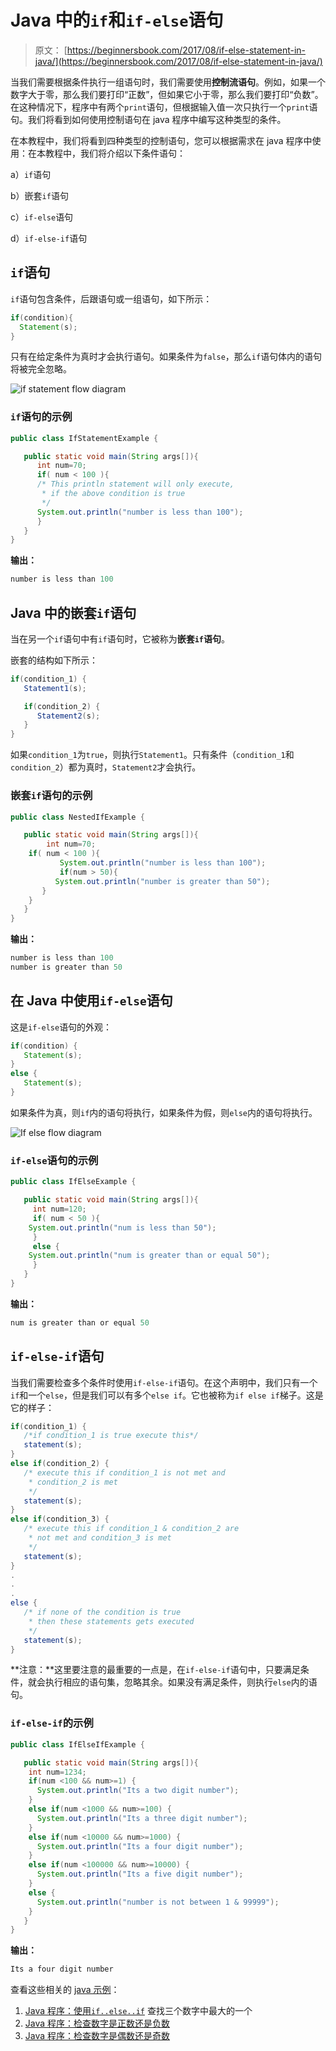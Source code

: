 # Java 中的`if`和`if-else`语句

> 原文： [https://beginnersbook.com/2017/08/if-else-statement-in-java/](https://beginnersbook.com/2017/08/if-else-statement-in-java/)

当我们需要根据条件执行一组语句时，我们需要使用**控制流语句**。例如，如果一个数字大于零，那么我们要打印“正数”，但如果它小于零，那么我们要打印“负数”。在这种情况下，程序中有两个`print`语句，但根据输入值一次只执行一个`print`语句。我们将看到如何使用控制语句在 java 程序中编写这种类型的条件。

在本教程中，我们将看到四种类型的控制语句，您可以根据需求在 java 程序中使用：在本教程中，我们将介绍以下条件语句：

a）`if`语句

b）嵌套`if`语句

c）`if-else`语句

d）`if-else-if`语句

## `if`语句

`if`语句包含条件，后跟语句或一组语句，如下所示：

```java
if(condition){
  Statement(s);
}
```

只有在给定条件为真时才会执行语句。如果条件为`false`，那么`if`语句体内的语句将被完全忽略。


![if statement flow diagram](img/8348367489fe93480c63d95c5eaf34ee.jpg)

### `if`语句的示例

```java
public class IfStatementExample {

   public static void main(String args[]){
      int num=70;
      if( num < 100 ){
	  /* This println statement will only execute,
	   * if the above condition is true
	   */
	  System.out.println("number is less than 100");
      }
   }
}
```

**输出：**

```java
number is less than 100
```

## Java 中的嵌套`if`语句

当在另一个`if`语句中有`if`语句时，它被称为**嵌套`if`语句**。

嵌套的结构如下所示：

```java
if(condition_1) {
   Statement1(s);

   if(condition_2) {
      Statement2(s);
   }
}
```

如果`condition_1`为`true`，则执行`Statement1`。只有条件（`condition_1`和`condition_2`）都为真时，`Statement2`才会执行。

### 嵌套`if`语句的示例

```java
public class NestedIfExample {

   public static void main(String args[]){
        int num=70;
	if( num < 100 ){ 
           System.out.println("number is less than 100"); 
           if(num > 50){
	      System.out.println("number is greater than 50");
	   }
	}
   }
}
```

**输出：**

```java
number is less than 100
number is greater than 50

```

## 在 Java 中使用`if-else`语句

这是`if-else`语句的外观：

```java
if(condition) {
   Statement(s);
}
else {
   Statement(s);
}
```

如果条件为真，则`if`内的语句将执行，如果条件为假，则`else`内的语句将执行。


![If else flow diagram](img/df84b9366c0b823cd802fd7d7f16e7e3.jpg)

### `if-else`语句的示例

```java
public class IfElseExample {

   public static void main(String args[]){
     int num=120;
     if( num < 50 ){
	System.out.println("num is less than 50");
     }
     else {
	System.out.println("num is greater than or equal 50");
     }
   }
}
```

**输出：**

```java
num is greater than or equal 50

```

## `if-else-if`语句

当我们需要检查多个条件时使用`if-else-if`语句。在这个声明中，我们只有一个`if`和一个`else`，但是我们可以有多个`else if`。它也被称为`if else if`梯子。这是它的样子：

```java
if(condition_1) {
   /*if condition_1 is true execute this*/
   statement(s);
}
else if(condition_2) {
   /* execute this if condition_1 is not met and
    * condition_2 is met
    */
   statement(s);
}
else if(condition_3) {
   /* execute this if condition_1 & condition_2 are
    * not met and condition_3 is met
    */
   statement(s);
}
.
.
.
else {
   /* if none of the condition is true
    * then these statements gets executed
    */
   statement(s);
}
```

**注意：**这里要注意的最重要的一点是，在`if-else-if`语句中，只要满足条件，就会执行相应的语句集，忽略其余。如果没有满足条件，则执行`else`内的语句。

### `if-else-if`的示例

```java
public class IfElseIfExample {

   public static void main(String args[]){
	int num=1234;
	if(num <100 && num>=1) {
	  System.out.println("Its a two digit number");
	}
	else if(num <1000 && num>=100) {
	  System.out.println("Its a three digit number");
	}
	else if(num <10000 && num>=1000) {
	  System.out.println("Its a four digit number");
	}
	else if(num <100000 && num>=10000) {
	  System.out.println("Its a five digit number");			
	}
	else {
	  System.out.println("number is not between 1 & 99999");			
	}
   }
}
```

**输出：**

```java
Its a four digit number

```

查看这些相关的 [java 示例](https://beginnersbook.com/2017/09/java-examples/)：

1.  [Java 程序：使用`if..else..if`](https://beginnersbook.com/2017/09/java-program-to-find-largest-of-three-numbers/) 查找三个数字中最大的一个
2.  [Java 程序：检查数字是正数还是负数](https://beginnersbook.com/2017/09/java-program-to-check-if-number-is-positive-or-negative/)
3.  [Java 程序：检查数字是偶数还是奇数](https://beginnersbook.com/2014/02/java-program-to-check-even-or-odd-number/)